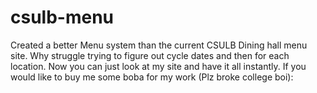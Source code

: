 # csulb-menu
Created a better Menu system than the current CSULB Dining hall menu site. 
Why struggle trying to figure out cycle dates and then for each location. Now you can just look at my site and have it all instantly. 
If you would like to buy me some boba for my work (Plz broke college boi): <link>

